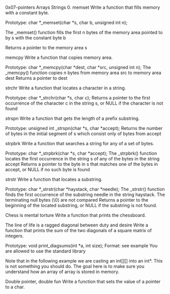 
0x07-pointers Arrays Strings 0. memset Write a function that fills memory with a constant byte.



Prototype: char *_memset(char *s, char b, unsigned int n);

The _memset() function fills the first n bytes of the memory area pointed to by s with the constant byte b

Returns a pointer to the memory area s

memcpy Write a function that copies memory area.



Prototype: char *_memcpy(char *dest, char *src, unsigned int n); The _memcpy() function copies n bytes from memory area src to memory area dest Returns a pointer to dest



strchr Write a function that locates a character in a string.



Prototype: char *_strchr(char *s, char c); Returns a pointer to the first occurrence of the character c in the string s, or NULL if the character is not found



strspn Write a function that gets the length of a prefix substring.



Prototype: unsigned int _strspn(char *s, char *accept); Returns the number of bytes in the initial segment of s which consist only of bytes from accept



strpbrk Write a function that searches a string for any of a set of bytes.



Prototype: char *_strpbrk(char *s, char *accept); The _strpbrk() function locates the first occurrence in the string s of any of the bytes in the string accept Returns a pointer to the byte in s that matches one of the bytes in accept, or NULL if no such byte is found



strstr Write a function that locates a substring.



Prototype: char *_strstr(char *haystack, char *needle); The _strstr() function finds the first occurrence of the substring needle in the string haystack. The terminating null bytes (\0) are not compared Returns a pointer to the beginning of the located substring, or NULL if the substring is not found.



Chess is mental torture Write a function that prints the chessboard.



The line of life is a ragged diagonal between duty and desire Write a function that prints the sum of the two diagonals of a square matrix of integers.



Prototype: void print_diagsums(int *a, int size); Format: see example You are allowed to use the standard library



Note that in the following example we are casting an int[][] into an int*. This is not something you should do. The goal here is to make sure you understand how an array of array is stored in memory.



Double pointer, double fun Write a function that sets the value of a pointer to a char.
